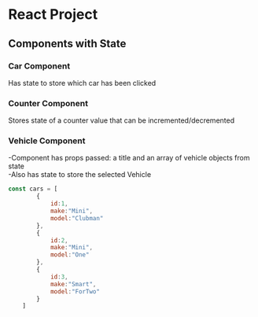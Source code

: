# React Project

## Components with State

### Car Component

Has state to store which car has been clicked

### Counter Component

Stores state of a counter value that can be incremented/decremented

### Vehicle Component
-Component has props passed: a title and an array of vehicle objects from state  
-Also has state to store the selected Vehicle
```jsx
const cars = [
        {
            id:1,
            make:"Mini",
            model:"Clubman"
        },
        {
            id:2,
            make:"Mini",
            model:"One"
        },
        {
            id:3,
            make:"Smart",
            model:"ForTwo"
        }
    ]

```
